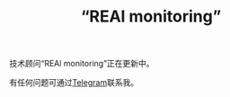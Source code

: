 ﻿---
layout: post-ea

group: 技术顾问
title: “REAl monitoring”
meta: REAl monitoring
logo: real_monitoring.svg
order: 6

category: ea

og: img/og-real-monitoring.jpg

lang: cn
ref: real_monitoring
---

技术顾问“REAl monitoring”正在更新中。

有任何问题可通过<a href="https://t.me/chutkoy" target="_blank">Telegram</a>联系我。
